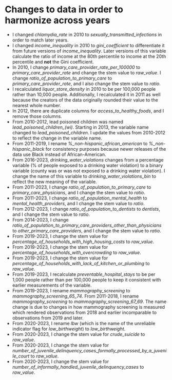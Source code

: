 # Changes to data in order to harmonize across years

* I changed *chlamydia_rate* in 2010 to *sexually_transmitted_infections* in order to match later years.
* I changed *income_inequality* in 2010 to *gini_coefficient* to differentiate it from future versions of *income_inequality*. Later versions of this variable calculate the ratio of income at the 80th percentile to income at the 20th percentile and **not** the Gini coefficient.
* In 2010, I change *primary_care_provider_rate_per_100000* to *primary_care_provider_rate* and change the stem value to *raw_value*. I change *ratio_of_population_to_primary_care* to *primary_care_provider_rate*, and I also change the stem value to *ratio*.
* I recalculated *liquor_store_density* in 2010 to be per 100,000 people rather than 10,000 people. Additionally, I recalculated it in 2011 as well because the creators of the data originally rounded their value to the nearest whole number.
* In 2012, there are duplicate columns for *access_to_healthy_foods*, and I remove those columns.
* From 2010-2012, lead poisoned children was named *lead_poisoned_children_(wi)*. Starting in 2013, the variable name changed to *lead_poisoned_children*. I update the values from 2010-2012 to reflect the change in the variable name.
* From 2011-2019, I rename *%_non-hispanic_african_american* to *%_non-hispanic_black* for consistency purposes because newer releases of the data use Black instead of African-American.
* From 2016-2023, *drinking_water_violations* changes from a percentage variable (% of people exposed to a drinking water violation) to a binary variable (county was or was not exposed to a drinking water violation). I change the name of this variable to *drinking_water_violations_bin* to reflect the new meaning of the variable.
* From 2011-2023, I change *ratio_of_population_to_primary_care* to *primary_care_physicians*, and I change the stem value to *ratio*.
* From 2011-2023, I change *ratio_of_population_mental_health* to *mental_health_providers*, and I change the stem value to *ratio*.
* From 2012-2023, I change *ratio_of_population_to_dentists* to *dentists*, and I change the stem value to *ratio*.
* From 2014-2023, I change *ratio_of_population_to_primary_care_providers_other_than_physicians* to *other_primary_care_providers*, and I change the stem value to *ratio*.
* From 2019-2023, I change the stem value for *percentage_of_households_with_high_housing_costs* to *raw_value*.
* From 2019-2023, I change the stem value for *percentage_of_households_with_overcrowding* to *raw_value*.
* From 2019-2023, I change the stem value for *percentage_of_households_with_lack_of_kitchen_or_plumbing* to *raw_value*.
* From 2019-2023, I recalculate *preventable_hospital_stays* to be per 1,000 people rather than per 100,000 people to keep it consistent with earlier measurements of the variable.
* From 2019-2023, I rename *mammography_screening* to *mammography_screening_65_74*. From 2011-2018, I rename *mammography_screening* to *mammography_screening_67_69*. The name change is due to changes in how mammography screening is measured which rendered observations from 2018 and earlier incomparable to observations from 2019 and later.
* From 2020-2023, I rename *lbw* (which is the name of the unreliable indicator flag for *low_birthweight*) to *low_birthweight*.
* From 2020-2023, I change the stem value for *crude_suicide* to *raw_value*.
* From 2020-2023, I change the stem value for *number_of_juvenile_delinquency_cases_formally_processed_by_a_juvenile_court* to *raw_value*.
* From 2020-2023, I change the stem value for *number_of_informally_handled_juvenile_delinquency_cases* to *raw_value*.
